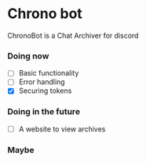 # Chrono bot
ChronoBot is a Chat Archiver for discord

### Doing now
- [ ] Basic functionality
- [ ] Error handling
- [x] Securing tokens
### Doing in the future
- [ ] A website to view archives
### Maybe
